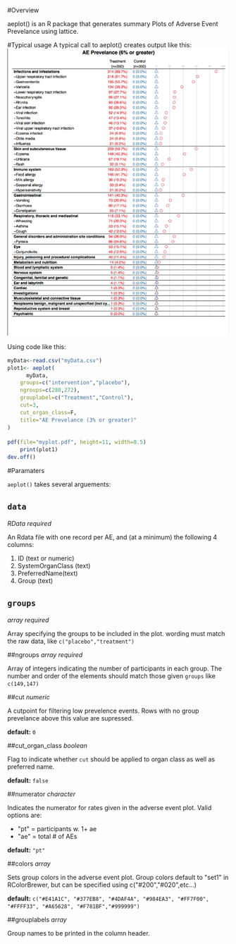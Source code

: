 #Overview

aeplot() is an R package that generates summary Plots of Adverse Event Prevelance using lattice.

#Typical usage
A typical call to aeplot() creates output like this: 
![sample aeplot](/example/myplot.png)

Using code like this: 

```R
myData<-read.csv("myData.csv")
plot1<- aeplot(
 	  myData,                        
    groups=c("intervention","placebo"),
    ngroups=c(280,272),                     
    grouplabel=c("Treatment","Control"),                                
    cut=3,
    cut_organ_class=F,
    title="AE Prevelance (3% or greater)"
)    

pdf(file="myplot.pdf", height=11, width=8.5)
    print(plot1)
dev.off()
```

#Paramaters

`aeplot()` takes several arguements:

## `data`
*RData* _required_

An Rdata file with one record per AE, and (at a minimum) the following 4 columns:
 1. ID (text or numeric)
 2. SystemOrganClass (text)
 3. PreferredName(text)
 4. Group (text)

## `groups` 
*array* _required_   

Array specifying the groups to be included in the plot. wording must match the raw data,  like `c("placebo","treatment")`

##ngroups 
*array* _required_

 Array of integers indicating the number of participants in each group. The number and order of the elements should match those given `groups` like `c(149,147)`

##cut 
*numeric* 

A cutpoint for filtering low prevelence events. Rows with no group prevelance above this value are supressed. 

**default:** `0`

##cut_organ_class
*boolean*

Flag to indicate whether `cut` should be applied to organ class as well as preferred name.

**default:** `false`

##numerator
*character*

Indicates the numerator for rates given in the adverse event plot. Valid options are: 

- "pt" = participants w. 1+ ae 
- "ae" = total # of AEs

**default:** `"pt"`

##colors 
*array*

Sets group colors in the adverse event plot. Group colors default to "set1" in RColorBrewer, but can be specified using c("#200","#020",etc...)

**default:** `c("#E41A1C", "#377EB8", "#4DAF4A", "#984EA3", "#FF7F00", "#FFFF33", "#A65628", "#F781BF","#999999")`

##grouplabels 
*array*

Group names to be printed in the column header.

        

